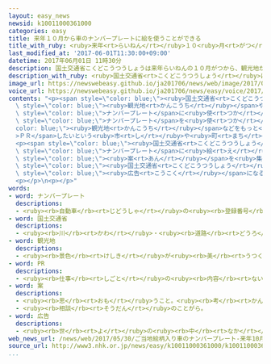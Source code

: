 ```yaml
---
layout: easy_news
newsid: k10011000361000
categories: easy
title: 来年１０月から車のナンバープレートに絵を使うことができる
title_with_ruby: <ruby>来年<rt>らいねん</rt></ruby>１０<ruby>月<rt>がつ</rt></ruby>から<ruby>車<rt>くるま</rt></ruby>のナンバープレートに<ruby>絵<rt>え</rt></ruby>を<ruby>使<rt>つか</rt></ruby>うことができる
last_modified_at: '2017-06-01T11:30:00+09:00'
datetime: 2017年06月01日 11時30分
description: 国土交通省こくどこうつうしょうは来年らいねんの１０月がつから、観光地かんこうちや有名ゆうめいな食たべ物ものなどの絵えを車くるまのナンバープレートに使つかうことができるようにします。
description_with_ruby: <ruby>国土交通省<rt>こくどこうつうしょう</rt></ruby>は<ruby>来年<rt>らいねん</rt></ruby>の１０<ruby>月<rt>がつ</rt></ruby>から、<ruby>観光地<rt>かんこうち</rt></ruby>や<ruby>有名<rt>ゆうめい</rt></ruby>な<ruby>食<rt>た</rt></ruby>べ<ruby>物<rt>もの</rt></ruby>などの<ruby>絵<rt>え</rt></ruby>を<ruby>車<rt>くるま</rt></ruby>のナンバープレートに<ruby>使<rt>つか</rt></ruby>うことができるようにします。
image_url: https://newswebeasy.github.io/ja201706/news/web/image/2017/06/01/k10011000361000.jpg
voice_url: https://newswebeasy.github.io/ja201706/news/easy/voice/2017/06/01/k10011000361000.mp3
contents: "<p><span style=\"color: blue;\"><ruby>国土交通省<rt>こくどこうつうしょう</rt></ruby></span>は<ruby>来年<rt>らいねん</rt></ruby>の１０<ruby>月<rt>がつ</rt></ruby>から、<span\
  \ style=\"color: blue;\"><ruby>観光地<rt>かんこうち</rt></ruby></span>や<ruby>有名<rt>ゆうめい</rt></ruby>な<ruby>食<rt>た</rt></ruby>べ<ruby>物<rt>もの</rt></ruby>などの<ruby>絵<rt>え</rt></ruby>を<ruby>車<rt>くるま</rt></ruby>の<span\
  \ style=\"color: blue;\">ナンバープレート</span>に<ruby>使<rt>つか</rt></ruby>うことができるようにします。<span\
  \ style=\"color: blue;\">ナンバープレート</span>を<ruby>使<rt>つか</rt></ruby>って<span style=\"\
  color: blue;\"><ruby>観光地<rt>かんこうち</rt></ruby></span>などをもっと<span style=\"color: blue;\"\
  >ＰＲ</span>したいという<ruby>市<rt>し</rt></ruby>や<ruby>町<rt>まち</rt></ruby>があるためです。</p>\n\
  <p><span style=\"color: blue;\"><ruby>国土交通省<rt>こくどこうつうしょう</rt></ruby></span>は、<span\
  \ style=\"color: blue;\">ナンバープレート</span>に<ruby>絵<rt>え</rt></ruby>を<ruby>使<rt>つか</rt></ruby>いたい<ruby>市<rt>し</rt></ruby>や<ruby>町<rt>まち</rt></ruby>から、<ruby>今年<rt>ことし</rt></ruby>の１２<ruby>月<rt>がつ</rt></ruby>までに<ruby>絵<rt>え</rt></ruby>の<span\
  \ style=\"color: blue;\"><ruby>案<rt>あん</rt></ruby></span>を<ruby>集<rt>あつ</rt></ruby>めて<ruby>決<rt>き</rt></ruby>めることにしています。<span\
  \ style=\"color: blue;\"><ruby>国土交通省<rt>こくどこうつうしょう</rt></ruby></span>は「<ruby>走<rt>はし</rt></ruby>る<span\
  \ style=\"color: blue;\"><ruby>広告<rt>こうこく</rt></ruby></span>になるので、<ruby>市<rt>し</rt></ruby>や<ruby>町<rt>まち</rt></ruby>のよさを<ruby>知<rt>し</rt></ruby>ってもらうことができると<ruby>思<rt>おも</rt></ruby>います」と<ruby>言<rt>い</rt></ruby>っています。</p>\n\
  <p></p>\n<p></p>"
words:
- word: ナンバープレート
  descriptions:
  - <ruby><rb>自動車</rb><rt>じどうしゃ</rt></ruby>の<ruby><rb>登録番号</rb><rt>とうろくばんごう</rt></ruby>を<ruby><rb>書</rb><rt>か</rt></ruby>いた<ruby><rb>板</rb><rt>いた</rt></ruby>。
- word: 国土交通省
  descriptions:
  - <ruby><rb>川</rb><rt>かわ</rt></ruby>・<ruby><rb>道路</rb><rt>どうろ</rt></ruby>・<ruby><rb>建物</rb><rt>たてもの</rt></ruby>などに<ruby><rb>関</rb><rt>かん</rt></ruby>する<ruby><rb>仕事</rb><rt>しごと</rt></ruby>や、<ruby><rb>交通</rb><rt>こうつう</rt></ruby>・<ruby><rb>荷物</rb><rt>にもつ</rt></ruby>の<ruby><rb>運送</rb><rt>うんそう</rt></ruby>などに<ruby><rb>関</rb><rt>かん</rt></ruby>する<ruby><rb>仕事</rb><rt>しごと</rt></ruby>をする<ruby><rb>国</rb><rt>くに</rt></ruby>の<ruby><rb>役所</rb><rt>やくしょ</rt></ruby>。<ruby><rb>国交省</rb><rt>こっこうしょう</rt></ruby>。
- word: 観光地
  descriptions:
  - <ruby><rb>景色</rb><rt>けしき</rt></ruby>が<ruby><rb>美</rb><rt>うつく</rt></ruby>しかったり、<ruby><rb>名所</rb><rt>めいしょ</rt></ruby>があったりして、<ruby><rb>多</rb><rt>おお</rt></ruby>くの<ruby><rb>人々</rb><rt>ひとびと</rt></ruby>が<ruby><rb>見物</rb><rt>けんぶつ</rt></ruby>に<ruby><rb>集</rb><rt>あつ</rt></ruby>まる<ruby><rb>所</rb><rt>ところ</rt></ruby>。
- word: PR
  descriptions:
  - <ruby><rb>仕事</rb><rt>しごと</rt></ruby>の<ruby><rb>内容</rb><rt>ないよう</rt></ruby>や<ruby><rb>商品</rb><rt>しょうひん</rt></ruby>のよさなどを、<ruby><rb>多</rb><rt>おお</rt></ruby>くの<ruby><rb>人</rb><rt>ひと</rt></ruby>に<ruby><rb>知</rb><rt>し</rt></ruby>らせること。<ruby><rb>宣伝</rb><rt>せんでん</rt></ruby>。
- word: 案
  descriptions:
  - <ruby><rb>思</rb><rt>おも</rt></ruby>うこと。<ruby><rb>考</rb><rt>かんが</rt></ruby>え。<ruby><rb>計画</rb><rt>けいかく</rt></ruby>。
  - <ruby><rb>相談</rb><rt>そうだん</rt></ruby>のことがら。
- word: 広告
  descriptions:
  - <ruby><rb>世</rb><rt>よ</rt></ruby>の<ruby><rb>中</rb><rt>なか</rt></ruby>の<ruby><rb>人々</rb><rt>ひとびと</rt></ruby>に<ruby><rb>広</rb><rt>ひろ</rt></ruby>く<ruby><rb>知</rb><rt>し</rt></ruby>らせること。また、<ruby><rb>知</rb><rt>し</rt></ruby>らせるために<ruby><rb>書</rb><rt>か</rt></ruby>かれたものなど。コマーシャル。
web_news_url: /news/web/2017/05/30/ご当地絵柄入り車のナンバープレート-来年10月から導入へ/
source_url: http://www3.nhk.or.jp/news/easy/k10011000361000/k10011000361000.html
...
```

